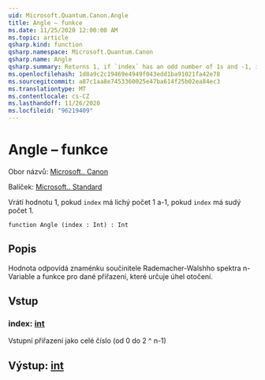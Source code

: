 ```yaml
---
uid: Microsoft.Quantum.Canon.Angle
title: Angle – funkce
ms.date: 11/25/2020 12:00:00 AM
ms.topic: article
qsharp.kind: function
qsharp.namespace: Microsoft.Quantum.Canon
qsharp.name: Angle
qsharp.summary: Returns 1, if `index` has an odd number of 1s and -1, if `index` has an even number of 1s.
ms.openlocfilehash: 1d8a9c2c19469e4949f043edd1ba91021fa42e78
ms.sourcegitcommit: a87c1aa8e7453360025e47ba614f25b02ea84ec3
ms.translationtype: MT
ms.contentlocale: cs-CZ
ms.lasthandoff: 11/26/2020
ms.locfileid: "96219409"
---
```

# <a name="angle-function"></a>Angle – funkce

Obor názvů: [Microsoft.. Canon](xref:Microsoft.Quantum.Canon)

Balíček: [Microsoft.. Standard](https://nuget.org/packages/Microsoft.Quantum.Standard)


Vrátí hodnotu 1, pokud `index` má lichý počet 1 a-1, pokud `index` má sudý počet 1.

```qsharp
function Angle (index : Int) : Int
```


## <a name="description"></a>Popis

Hodnota odpovídá znaménku součinitele Rademacher-Walshho spektra n-Variable a funkce pro dané přiřazení, které určuje úhel otočení.

## <a name="input"></a>Vstup

### <a name="index--int"></a>index: [int](xref:microsoft.quantum.lang-ref.int)

Vstupní přiřazení jako celé číslo (od 0 do 2 ^ n-1)



## <a name="output--int"></a>Výstup: [int](xref:microsoft.quantum.lang-ref.int)

